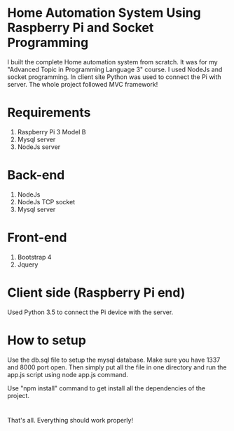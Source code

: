 # Home Automation System Using Raspberry Pi and Socket Programming
  I built the complete Home automation system from scratch. It was for my "Advanced Topic in Programming Language 3" course. I used NodeJs and socket programming. In client site Python was used to connect the Pi with server. The whole project followed MVC framework!
 
 # Requirements
  1. Raspberry Pi 3 Model B
  2. Mysql server
  3. NodeJs server
 
 # Back-end
  1. NodeJs
  2. NodeJs TCP socket
  3. Mysql server
 
 # Front-end
  1. Bootstrap 4
  2. Jquery
  
 # Client side (Raspberry Pi end)
  Used Python 3.5 to connect the Pi device with the server.
  
 # How to setup
  Use the db.sql file to setup the mysql database. Make sure you have 1337 and 8000 port open. Then simply put all the file in one directory and run the app.js script using node app.js command.
  
  Use "npm install" command to get install all the dependencies of the project.
  
  
  #
  That's all. Everything should work properly!
